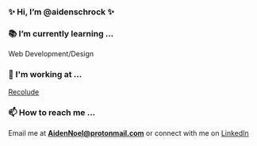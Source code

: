 ### ✨ Hi, I’m @aidenschrock ✨

### 📚 I’m currently learning ...
Web Development/Design

### 💼 I'm working at ...
[Recolude](https://www.recolude.com/)
     
### 📫 How to reach me ...
Email me at 
**AidenNoel@protonmail.com**
      or connect with me on 
[LinkedIn](https://www.linkedin.com/in/aiden-schrock-070b09207/)

<!---
aidenschrock/aidenschrock is a ✨ special ✨ repository because its `README.md` (this file) appears on your GitHub profile.
You can click the Preview link to take a look at your changes.
--->
